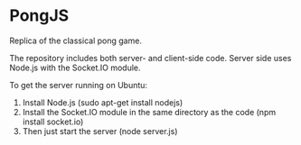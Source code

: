 PongJS
======

Replica of the classical pong game.

The repository includes both server- and client-side code.
Server side uses Node.js with the Socket.IO module.

To get the server running on Ubuntu:
1. Install Node.js (sudo apt-get install nodejs)
2. Install the Socket.IO module in the same directory as the code (npm install socket.io)
3. Then just start the server (node server.js)

